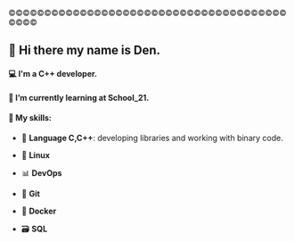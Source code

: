 ©©©©©©©©©©©©©©©©©©©©©©©©©©©©©©©©©©©©©©©©©©©
## 👋 Hi there my name is Den.
#### 💻 I'm a C++ developer.
#### 🏫 I’m currently learning at School_21.  
#### 🧙 My skills: 
- 🐘 **Language C,C++**: developing libraries and working with binary code.
  
- 🐧 **Linux**
  
- 📊 **DevOps**
  
- 🌿 **Git**
  
- 🐳 **Docker**
  
- 🗃️ **SQL** 

<!--
**DanyaKalinkov/DanyaKalinkov** is a ✨ _special_ ✨ repository because its `README.md` (this file) appears on your GitHub profile.

Here are some ideas to get you started:

- 🔭 I’m currently working on ...
- 🌱 I’m currently learning...
- 👯 I’m looking to collaborate on ...
- 🤔 I’m looking for help with ...
- 💬 Ask me about ...
- 📫 How to reach me: ...
- 😄 Pronouns: ...
- ⚡ Fun fact: ...
-->
